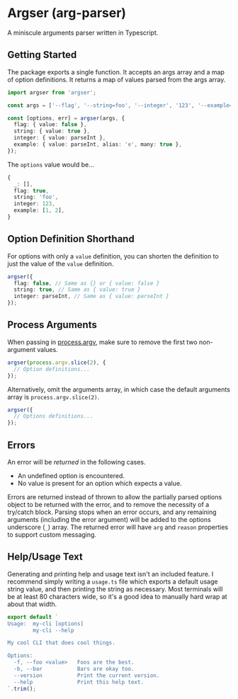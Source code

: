 # Argser (arg-parser)

A miniscule arguments parser written in Typescript.

## Getting Started

The package exports a single function. It accepts an args array and a map of option definitions. It returns a map of values parsed from the args array.

```ts
import argser from 'argser';

const args = ['--flag', '--string=foo', '--integer', '123', '--example=1', '-e', '2'];

const [options, err] = argser(args, {
  flag: { value: false },
  string: { value: true },
  integer: { value: parseInt },
  example: { value: parseInt, alias: 'e', many: true },
});
```

The `options` value would be...

```ts
{
  _: [],
  flag: true,
  string: 'foo',
  integer: 123,
  example: [1, 2],
}
```

## Option Definition Shorthand

For options with only a `value` definition, you can shorten the definition to just the value of the `value` definition.

```ts
argser({
  flag: false, // Same as {} or { value: false }
  string: true, // Same as { value: true }
  integer: parseInt, // Same as { value: parseInt }
});
```

## Process Arguments

When passing in [process.argv](https://nodejs.org/docs/latest/api/process.html#process_process_argv), make sure to remove the first two non-argument values.

```ts
argser(process.argv.slice(2), {
  // Option definitions...
});
```

Alternatively, omit the arguments array, in which case the default arguments array is `process.argv.slice(2)`.

```ts
argser({
  // Options definitions...
});
```

## Errors

An error will be _returned_ in the following cases.

- An undefined option is encountered.
- No value is present for an option which expects a value.

Errors are returned instead of thrown to allow the partially parsed options object to be returned with the error, and to remove the necessity of a try/catch block. Parsing stops when an error occurs, and any remaining arguments (including the error argument) will be added to the options underscore (`_`) array. The returned error will have `arg` and `reason` properties to support custom messaging.

## Help/Usage Text

Generating and printing help and usage text isn't an included feature. I recommend simply writing a `usage.ts` file which exports a default usage string value, and then printing the string as necessary. Most terminals will be at least 80 characters wide, so it's a good idea to manually hard wrap at about that width.

```ts
export default `
Usage:  my-cli [options]
        my-cli --help

My cool CLI that does cool things.

Options:
  -f, --foo <value>   Foos are the best.
  -b, --bar           Bars are okay too.
  --version           Print the current version.
  --help              Print this help text.
`.trim();
```
